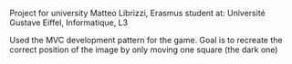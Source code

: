 Project for university
Matteo Librizzi, Erasmus student at:
    Université Gustave Eiffel, Informatique, L3

Used the MVC development pattern for the game.
Goal is to recreate the correct position of the image by only moving one square (the dark one)